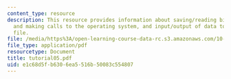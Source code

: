```yaml
---
content_type: resource
description: This resource provides information about saving/reading binary files
  and making calls to the operating system, and input/output of data to/from an ASCII
  file.
file: /media/https%3A/open-learning-course-data-rc.s3.amazonaws.com/10-34-numerical-methods-applied-to-chemical-engineering-fall-2005/e1c68d5fb6306ea5516b50083c554807_tutorial05.pdf
file_type: application/pdf
resourcetype: Document
title: tutorial05.pdf
uid: e1c68d5f-b630-6ea5-516b-50083c554807
---
```

